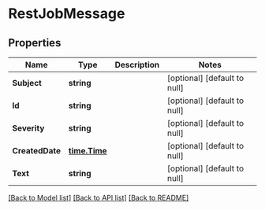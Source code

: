 # RestJobMessage

## Properties
Name | Type | Description | Notes
------------ | ------------- | ------------- | -------------
**Subject** | **string** |  | [optional] [default to null]
**Id** | **string** |  | [optional] [default to null]
**Severity** | **string** |  | [optional] [default to null]
**CreatedDate** | [**time.Time**](time.Time.md) |  | [optional] [default to null]
**Text** | **string** |  | [optional] [default to null]

[[Back to Model list]](../README.md#documentation-for-models) [[Back to API list]](../README.md#documentation-for-api-endpoints) [[Back to README]](../README.md)


